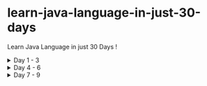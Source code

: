 # learn-java-language-in-just-30-days
Learn Java Language in just 30 Days !

<details>
<summary>Day 1 - 3</summary>

YOUR TABLE

</details>

<details>
<summary>Day 4 - 6</summary>

YOUR TABLE

</details>

<details>
<summary>Day 7 - 9</summary>

YOUR TABLE

</details>